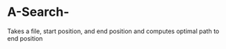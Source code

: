 # A-Search-
Takes a file, start position, and end position and computes optimal path to end position
